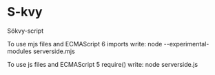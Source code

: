 # S-kvy
Sökvy-script

To use mjs files and ECMAScript 6 imports write: 
node --experimental-modules serverside.mjs 

To use js files and ECMAScript 5 require() write: 
node serverside.js 

